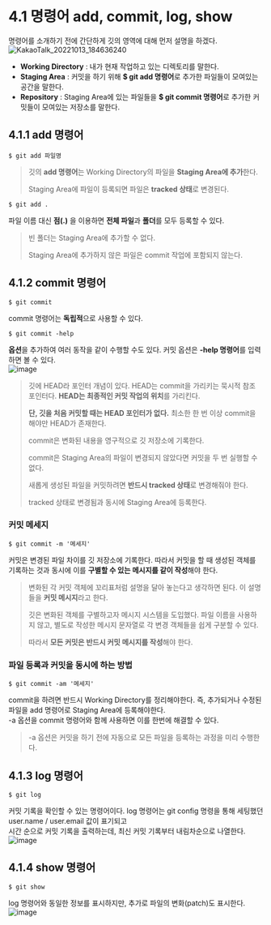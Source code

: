 # 4.1 명령어 add, commit, log, show
명령어를 소개하기 전에 간단하게 깃의 영역에 대해 먼저 설명을 하겠다.
![KakaoTalk_20221013_184636240](https://user-images.githubusercontent.com/106071689/195563886-3b0c7200-af5e-43a9-852b-70b02af78acf.jpg)


- **Working Directory** :  내가 현재 작업하고 있는 디렉토리를 말한다.
- **Staging Area** : 커밋을 하기 위해 **$ git add 명령어**로 추가한 파일들이 모여있는 공간을 말한다.
- **Repository** : Staging Area에 있는 파일들을 **$ git commit 명령어**로 추가한 커밋들이 모여있는 저장소를 말한다.

## 4.1.1 add 명령어
    $ git add 파일명
> 깃의 **add 명령어**는 Working Directory의 파일을 **Staging Area에 추가**한다.  
> 
> Staging Area에 파일이 등록되면 파일은 **tracked 상태**로 변경된다.    

    $ git add .
파일 이름 대신 **점(.)** 을 이용하면 **전체 파일**과 **폴더**를 모두 등록할 수 있다.  
> 빈 폴더는 Staging Area에 추가할 수 없다.  
> 
> Staging Area에 추가하지 않은 파일은 commit 작업에 포함되지 않는다.   

## 4.1.2 commit 명령어
    $ git commit
commit 명령어는 **독립적**으로 사용할 수 있다.  

    $ git commit -help
**옵션**을 추가하여 여러 동작을 같이 수행할 수도 있다. 커밋 옵션은 **-help 명령어**를 입력하면 볼 수 있다.  
![image](https://user-images.githubusercontent.com/106071689/195594643-c39c67f8-3cb0-49b7-8450-e64823633aed.png)

> 깃에 HEAD라 포인터 개념이 있다. 
> HEAD는 commit을 가리키는 묵시적 참조 포인터다. 
> **HEAD는 최종적인 커밋 작업의 위치**를 가리킨다.  
> 
> **단, 깃을 처음 커밋할 때는 HEAD 포인터가 없다.** 
> 최소한 한 번 이상 commit을 해야만 HEAD가 존재한다.  
> 
> commit은 변화된 내용을 영구적으로 깃 저장소에 기록한다.  
> 
> commit은 Staging Area의 파일이 변경되지 않았다면 커밋을 두 번 실행할 수 없다.  
> 
> 새롭게 생성된 파일을 커밋하려면 **반드시 tracked 상태**로 변경해줘야 한다.  
> 
> tracked 상태로 변경됨과 동시에 Staging Area에 등록한다.
### 커밋 메세지
    $ git commit -m '메세지'
커밋은 변경된 파일 차이를 깃 저장소에 기록한다. 따라서 커밋을 할 때 생성된 객체를 기록하는 것과 동시에 이를 **구별할 수 있는 메시지를 같이 작성**해야 한다.  
> 
> 변화된 각 커밋 객체에 꼬리표처럼 설명을 달아 놓는다고 생각하면 된다. 이 설명들을 **커밋 메시지**라고 한다.  
> 
> 깃은 변화된 객체를 구별하고자 메시지 시스템을 도입했다. 파일 이름을 사용하지 않고, 별도로 작성한 메시지 문자열로 각 변경 객체들을 쉽게 구분할 수 있다.  
> 
> 따라서 **모든 커밋은 반드시 커밋 메시지를 작성**해야 한다.  

### 파일 등록과 커밋을 동시에 하는 방법
    $ git commit -am '메세지'
commit을 하려면 반드시 Working Directory를 정리해야한다. 즉, 추가되거나 수정된 파일을 add 명령어로 Staging Area에 등록해야한다.  
-a 옵션을 commit 명령어와 함께 사용하면 이를 한번에 해결할 수 있다.
> -a 옵션은 커밋을 하기 전에 자동으로 모든 파일을 등록하는 과정을 미리 수행한다.
## 4.1.3 log 명령어
    $ git log 
커밋 기록을 확인할 수 있는 명령어이다. log 명령어는 git config 명령을 통해 세팅했던 user.name / user.email 값이 표기되고  
시간 순으로 커밋 기록을 출력하는데, 최신 커밋 기록부터 내림차순으로 나열한다.
![image](https://user-images.githubusercontent.com/106071689/195601361-4d997264-3ea8-4de2-bd2c-0258f43911c5.png)
## 4.1.4 show 명령어
    $ git show 
log 명령어와 동일한 정보를 표시하지만, 추가로 파일의 변화(patch)도 표시한다.
![image](https://user-images.githubusercontent.com/106071689/195602738-b21150c3-e3e9-42d8-a682-2120bafaf144.png)
